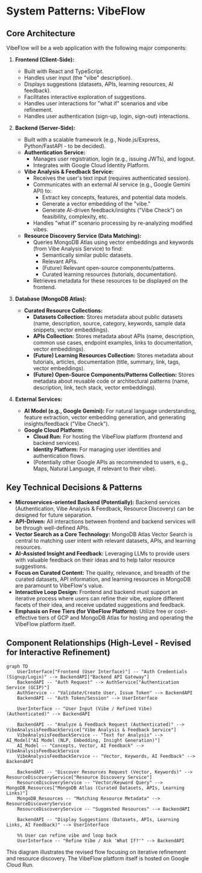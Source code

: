 # System Patterns: VibeFlow

## Core Architecture
VibeFlow will be a web application with the following major components:

1.  **Frontend (Client-Side):**
    *   Built with React and TypeScript.
    *   Handles user input (the "vibe" description).
    *   Displays suggestions (datasets, APIs, learning resources, AI feedback).
    *   Facilitates interactive exploration of suggestions.
    *   Handles user interactions for "what if" scenarios and vibe refinement.
    *   Handles user authentication (sign-up, login, sign-out) interactions.

2.  **Backend (Server-Side):**
    *   Built with a scalable framework (e.g., Node.js/Express, Python/FastAPI - to be decided).
    *   **Authentication Service:**
        *   Manages user registration, login (e.g., issuing JWTs), and logout.
        *   Integrates with Google Cloud Identity Platform.
    *   **Vibe Analysis & Feedback Service:**
        *   Receives the user's text input (requires authenticated session).
        *   Communicates with an external AI service (e.g., Google Gemini API) to:
            *   Extract key concepts, features, and potential data models.
            *   Generate a vector embedding of the "vibe."
            *   Generate AI-driven feedback/insights ("Vibe Check") on feasibility, complexity, etc.
        *   Handles "what if" scenario processing by re-analyzing modified vibes.
    *   **Resource Discovery Service (Data Matching):**
        *   Queries MongoDB Atlas using vector embeddings and keywords (from Vibe Analysis Service) to find:
            *   Semantically similar public datasets.
            *   Relevant APIs.
            *   (Future) Relevant open-source components/patterns.
            *   Curated learning resources (tutorials, documentation).
        *   Retrieves metadata for these resources to be displayed on the frontend.

3.  **Database (MongoDB Atlas):**
    *   **Curated Resource Collections:**
        *   **Datasets Collection:** Stores metadata about public datasets (name, description, source, category, keywords, sample data snippets, vector embeddings).
        *   **APIs Collection:** Stores metadata about APIs (name, description, common use cases, endpoint examples, links to documentation, vector embeddings).
        *   **(Future) Learning Resources Collection:** Stores metadata about tutorials, articles, documentation (title, summary, link, tags, vector embeddings).
        *   **(Future) Open-Source Components/Patterns Collection:** Stores metadata about reusable code or architectural patterns (name, description, link, tech stack, vector embeddings).

4.  **External Services:**
    *   **AI Model (e.g., Google Gemini):** For natural language understanding, feature extraction, vector embedding generation, and generating insights/feedback ("Vibe Check").
    *   **Google Cloud Platform:**
        *   **Cloud Run:** For hosting the VibeFlow platform (frontend and backend services).
        *   **Identity Platform:** For managing user identities and authentication flows.
        *   (Potentially other Google APIs as recommended to users, e.g., Maps, Natural Language, if relevant to their vibe).

## Key Technical Decisions & Patterns
*   **Microservices-oriented Backend (Potentially):** Backend services (Authentication, Vibe Analysis & Feedback, Resource Discovery) can be designed for future separation.
*   **API-Driven:** All interactions between frontend and backend services will be through well-defined APIs.
*   **Vector Search as a Core Technology:** MongoDB Atlas Vector Search is central to matching user intent with relevant datasets, APIs, and learning resources.
*   **AI-Assisted Insight and Feedback:** Leveraging LLMs to provide users with valuable feedback on their ideas and to help tailor resource suggestions.
*   **Focus on Curated Content:** The quality, relevance, and breadth of the curated datasets, API information, and learning resources in MongoDB are paramount to VibeFlow's value.
*   **Interactive Loop Design:** Frontend and backend must support an iterative process where users can refine their vibe, explore different facets of their idea, and receive updated suggestions and feedback.
*   **Emphasis on Free Tiers (for VibeFlow Platform):** Utilize free or cost-effective tiers of GCP and MongoDB Atlas for hosting and operating the VibeFlow platform itself.

## Component Relationships (High-Level - Revised for Interactive Refinement)
```mermaid
graph TD
    UserInterface["Frontend (User Interface)"] -- "Auth Credentials (Signup/Login)" --> BackendAPI["Backend API Gateway"]
    BackendAPI -- "Auth Request" --> AuthService["Authentication Service (GCIP)"]
    AuthService -- "Validate/Create User, Issue Token" --> BackendAPI
    BackendAPI -- "Auth Token/Session" --> UserInterface

    UserInterface -- "User Input (Vibe / Refined Vibe) (Authenticated)" --> BackendAPI

    BackendAPI -- "Analyze & Feedback Request (Authenticated)" --> VibeAnalysisFeedbackService["Vibe Analysis & Feedback Service"]
    VibeAnalysisFeedbackService -- "Text for Analysis" --> AI_Model["AI Model (NLP, Embedding, Insight Generation)"]
    AI_Model -- "Concepts, Vector, AI Feedback" --> VibeAnalysisFeedbackService
    VibeAnalysisFeedbackService -- "Vector, Keywords, AI Feedback" --> BackendAPI

    BackendAPI -- "Discover Resources Request (Vector, Keywords)" --> ResourceDiscoveryService["Resource Discovery Service"]
    ResourceDiscoveryService -- "Vector/Keyword Query" --> MongoDB_Resources["MongoDB Atlas (Curated Datasets, APIs, Learning Links)"]
    MongoDB_Resources -- "Matching Resource Metadata" --> ResourceDiscoveryService
    ResourceDiscoveryService -- "Suggested Resources" --> BackendAPI
    
    BackendAPI -- "Display Suggestions (Datasets, APIs, Learning Links, AI Feedback)" --> UserInterface
    
    %% User can refine vibe and loop back
    UserInterface -- "Refine Vibe / Ask 'What If?'" --> BackendAPI 
```

This diagram illustrates the revised flow focusing on iterative refinement and resource discovery. The VibeFlow platform itself is hosted on Google Cloud Run.
